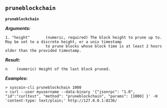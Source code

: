 ## **`pruneblockchain`**

**`pruneblockchain`**

***Arguments:***
```
1. "height"       (numeric, required) The block height to prune up to. May be set to a discrete height, or a unix timestamp
                  to prune blocks whose block time is at least 2 hours older than the provided timestamp.

```

***Result:***
```
n    (numeric) Height of the last block pruned.

```

***Examples:***
```
> syscoin-cli pruneblockchain 1000
> curl --user myusername --data-binary '{"jsonrpc": "1.0", "id":"curltest", "method": "pruneblockchain", "params": [1000] }' -H 'content-type: text/plain;' http://127.0.0.1:8236/
```
